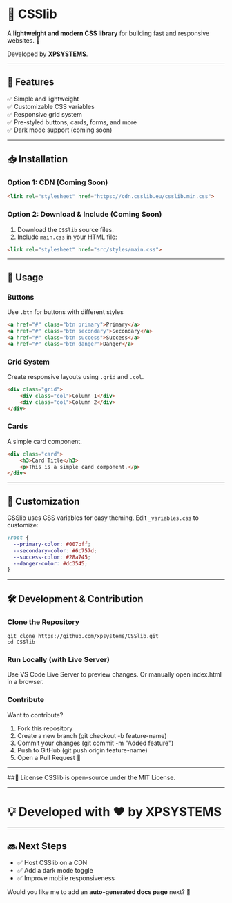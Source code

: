 # 🎨 CSSlib  

A **lightweight and modern CSS library** for building fast and responsive websites. 🚀  

Developed by **[XPSYSTEMS](https://github.com/xpsystems)**.  

---

## 🌟 Features  
✅ Simple and lightweight  
✅ Customizable CSS variables  
✅ Responsive grid system  
✅ Pre-styled buttons, cards, forms, and more  
✅ Dark mode support (coming soon)  

---

## 📥 Installation  

### Option 1: CDN (Coming Soon)  
```html
<link rel="stylesheet" href="https://cdn.csslib.eu/csslib.min.css">
````
### Option 2: Download & Include (Coming Soon)
1. Download the ``CSSlib`` source files.
2. Include ``main.css`` in your HTML file:
```html
<link rel="stylesheet" href="src/styles/main.css">
````
---
## 📌 Usage
### Buttons
Use ``.btn`` for buttons with different styles
```html
<a href="#" class="btn primary">Primary</a>
<a href="#" class="btn secondary">Secondary</a>
<a href="#" class="btn success">Success</a>
<a href="#" class="btn danger">Danger</a>
````
### Grid System
Create responsive layouts using ``.grid`` and ``.col``.
```html
<div class="grid">
    <div class="col">Column 1</div>
    <div class="col">Column 2</div>
</div>
```
### Cards
A simple card component.
```html
<div class="card">
    <h3>Card Title</h3>
    <p>This is a simple card component.</p>
</div>
```
---
## 🎨 Customization
CSSlib uses CSS variables for easy theming.
Edit ``_variables.css`` to customize:
```css
:root {
  --primary-color: #007bff;
  --secondary-color: #6c757d;
  --success-color: #28a745;
  --danger-color: #dc3545;
}
```
---
## 🛠 Development & Contribution
### Clone the Repository
````
git clone https://github.com/xpsystems/CSSlib.git
cd CSSlib
````
### Run Locally (with Live Server)
Use VS Code Live Server to preview changes.
Or manually open index.html in a browser. 
### Contribute
Want to contribute?
1. Fork this repository
2. Create a new branch (git checkout -b feature-name)
3. Commit your changes (git commit -m "Added feature")
4. Push to GitHub (git push origin feature-name)
5. Open a Pull Request 🚀

---

##📢 License
CSSlib is open-source under the MIT License.

---
# 💡 Developed with ❤️ by XPSYSTEMS

---

## 🔜 Next Steps  
- ✅ Host CSSlib on a CDN  
- ✅ Add a dark mode toggle  
- ✅ Improve mobile responsiveness  

Would you like me to add an **auto-generated docs page** next? 🚀  
